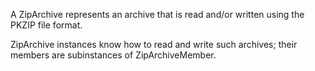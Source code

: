 A ZipArchive represents an archive that is read and/or written using the PKZIP file format.

ZipArchive instances know how to read and write such archives; their members are subinstances of ZipArchiveMember.